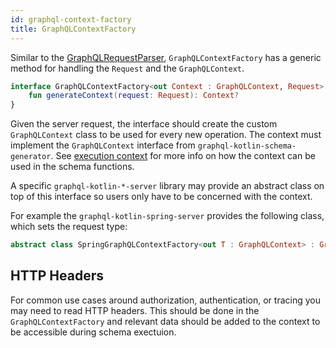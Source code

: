 ```yaml
---
id: graphql-context-factory
title: GraphQLContextFactory
---
```


Similar to the [GraphQLRequestParser](./graphql-request-parser.md), `GraphQLContextFactory` has a generic method for handling the `Request` and the `GraphQLContext`.

```kotlin
interface GraphQLContextFactory<out Context : GraphQLContext, Request> {
    fun generateContext(request: Request): Context?
}
```

Given the server request, the interface should create the custom `GraphQLContext` class to be used for every new operation.
The context must implement the `GraphQLContext` interface from `graphql-kotlin-schema-generator`.
See [execution context](../schema-generator/execution/contextual-data.md) for more info on how the context can be used in the schema functions.

A specific `graphql-kotlin-*-server` library may provide an abstract class on top of this interface so users only have to be concerned with the context.

For example the `graphql-kotlin-spring-server` provides the following class, which sets the request type:

```kotlin
abstract class SpringGraphQLContextFactory<out T : GraphQLContext> : GraphQLContextFactory<T, ServerRequest>
```

## HTTP Headers

For common use cases around authorization, authentication, or tracing you may need to read HTTP headers.
This should be done in the `GraphQLContextFactory` and relevant data should be added to the context to be accessible during schema exectuion.
